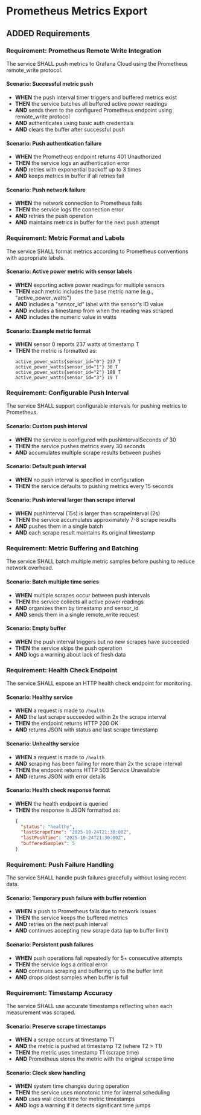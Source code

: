 # Prometheus Metrics Export

## ADDED Requirements

### Requirement: Prometheus Remote Write Integration
The service SHALL push metrics to Grafana Cloud using the Prometheus remote_write protocol.

#### Scenario: Successful metric push
- **WHEN** the push interval timer triggers and buffered metrics exist
- **THEN** the service batches all buffered active power readings
- **AND** sends them to the configured Prometheus endpoint using remote_write protocol
- **AND** authenticates using basic auth credentials
- **AND** clears the buffer after successful push

#### Scenario: Push authentication failure
- **WHEN** the Prometheus endpoint returns 401 Unauthorized
- **THEN** the service logs an authentication error
- **AND** retries with exponential backoff up to 3 times
- **AND** keeps metrics in buffer if all retries fail

#### Scenario: Push network failure
- **WHEN** the network connection to Prometheus fails
- **THEN** the service logs the connection error
- **AND** retries the push operation
- **AND** maintains metrics in buffer for the next push attempt

### Requirement: Metric Format and Labels
The service SHALL format metrics according to Prometheus conventions with appropriate labels.

#### Scenario: Active power metric with sensor labels
- **WHEN** exporting active power readings for multiple sensors
- **THEN** each metric includes the base metric name (e.g., "active_power_watts")
- **AND** includes a "sensor_id" label with the sensor's ID value
- **AND** includes a timestamp from when the reading was scraped
- **AND** includes the numeric value in watts

#### Scenario: Example metric format
- **WHEN** sensor 0 reports 237 watts at timestamp T
- **THEN** the metric is formatted as:
  ```
  active_power_watts{sensor_id="0"} 237 T
  active_power_watts{sensor_id="1"} 30 T
  active_power_watts{sensor_id="2"} 188 T
  active_power_watts{sensor_id="3"} 19 T
  ```

### Requirement: Configurable Push Interval
The service SHALL support configurable intervals for pushing metrics to Prometheus.

#### Scenario: Custom push interval
- **WHEN** the service is configured with pushIntervalSeconds of 30
- **THEN** the service pushes metrics every 30 seconds
- **AND** accumulates multiple scrape results between pushes

#### Scenario: Default push interval
- **WHEN** no push interval is specified in configuration
- **THEN** the service defaults to pushing metrics every 15 seconds

#### Scenario: Push interval larger than scrape interval
- **WHEN** pushInterval (15s) is larger than scrapeInterval (2s)
- **THEN** the service accumulates approximately 7-8 scrape results
- **AND** pushes them in a single batch
- **AND** each scrape result maintains its original timestamp

### Requirement: Metric Buffering and Batching
The service SHALL batch multiple metric samples before pushing to reduce network overhead.

#### Scenario: Batch multiple time series
- **WHEN** multiple scrapes occur between push intervals
- **THEN** the service collects all active power readings
- **AND** organizes them by timestamp and sensor_id
- **AND** sends them in a single remote_write request

#### Scenario: Empty buffer
- **WHEN** the push interval triggers but no new scrapes have succeeded
- **THEN** the service skips the push operation
- **AND** logs a warning about lack of fresh data

### Requirement: Health Check Endpoint
The service SHALL expose an HTTP health check endpoint for monitoring.

#### Scenario: Healthy service
- **WHEN** a request is made to `/health`
- **AND** the last scrape succeeded within 2x the scrape interval
- **THEN** the endpoint returns HTTP 200 OK
- **AND** returns JSON with status and last scrape timestamp

#### Scenario: Unhealthy service
- **WHEN** a request is made to `/health`
- **AND** scraping has been failing for more than 2x the scrape interval
- **THEN** the endpoint returns HTTP 503 Service Unavailable
- **AND** returns JSON with error details

#### Scenario: Health check response format
- **WHEN** the health endpoint is queried
- **THEN** the response is JSON formatted as:
  ```json
  {
    "status": "healthy",
    "lastScrapeTime": "2025-10-24T21:30:00Z",
    "lastPushTime": "2025-10-24T21:30:00Z",
    "bufferedSamples": 5
  }
  ```

### Requirement: Push Failure Handling
The service SHALL handle push failures gracefully without losing recent data.

#### Scenario: Temporary push failure with buffer retention
- **WHEN** a push to Prometheus fails due to network issues
- **THEN** the service keeps the buffered metrics
- **AND** retries on the next push interval
- **AND** continues accepting new scrape data (up to buffer limit)

#### Scenario: Persistent push failures
- **WHEN** push operations fail repeatedly for 5+ consecutive attempts
- **THEN** the service logs a critical error
- **AND** continues scraping and buffering up to the buffer limit
- **AND** drops oldest samples when buffer is full

### Requirement: Timestamp Accuracy
The service SHALL use accurate timestamps reflecting when each measurement was scraped.

#### Scenario: Preserve scrape timestamps
- **WHEN** a scrape occurs at timestamp T1
- **AND** the metric is pushed at timestamp T2 (where T2 > T1)
- **THEN** the metric uses timestamp T1 (scrape time)
- **AND** Prometheus stores the metric with the original scrape time

#### Scenario: Clock skew handling
- **WHEN** system time changes during operation
- **THEN** the service uses monotonic time for internal scheduling
- **AND** uses wall clock time for metric timestamps
- **AND** logs a warning if it detects significant time jumps
